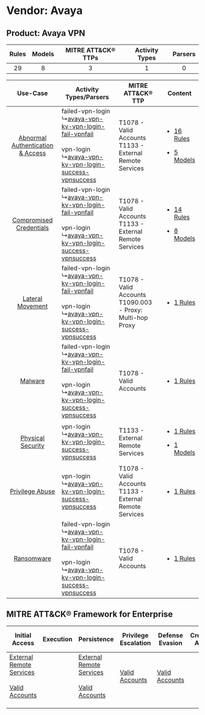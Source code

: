 Vendor: Avaya
=============
Product: Avaya VPN
------------------
| Rules | Models | MITRE ATT&CK® TTPs | Activity Types | Parsers |
|:-----:|:------:|:------------------:|:--------------:|:-------:|
|  29   |   8    |         3          |       1        |    0    |

|    Use-Case    | Activity Types/Parsers    | MITRE ATT&CK® TTP    | Content    |
|:----:| ---- | ---- | ---- |
| [Abnormal Authentication & Access](../../../UseCases/uc_abnormal_authentication_&_access.md) |  failed-vpn-login<br> ↳[avaya-vpn-kv-vpn-login-fail-vpnfail](Ps/pC_avayavpnkvvpnloginfailvpnfail.md)<br><br> vpn-login<br> ↳[avaya-vpn-kv-vpn-login-success-vpnsuccess](Ps/pC_avayavpnkvvpnloginsuccessvpnsuccess.md)<br> | T1078 - Valid Accounts<br>T1133 - External Remote Services<br>   | [<ul><li>16 Rules</li></ul><ul><li>5 Models</li></ul>](RM/r_m_avaya_avaya_vpn_Abnormal_Authentication_&_Access.md) |
|          [Compromised Credentials](../../../UseCases/uc_compromised_credentials.md)          |  failed-vpn-login<br> ↳[avaya-vpn-kv-vpn-login-fail-vpnfail](Ps/pC_avayavpnkvvpnloginfailvpnfail.md)<br><br> vpn-login<br> ↳[avaya-vpn-kv-vpn-login-success-vpnsuccess](Ps/pC_avayavpnkvvpnloginsuccessvpnsuccess.md)<br> | T1078 - Valid Accounts<br>T1133 - External Remote Services<br>   | [<ul><li>14 Rules</li></ul><ul><li>8 Models</li></ul>](RM/r_m_avaya_avaya_vpn_Compromised_Credentials.md)          |
|    [Lateral Movement](../../../UseCases/uc_lateral_movement.md)    |  failed-vpn-login<br> ↳[avaya-vpn-kv-vpn-login-fail-vpnfail](Ps/pC_avayavpnkvvpnloginfailvpnfail.md)<br><br> vpn-login<br> ↳[avaya-vpn-kv-vpn-login-success-vpnsuccess](Ps/pC_avayavpnkvvpnloginsuccessvpnsuccess.md)<br> | T1078 - Valid Accounts<br>T1090.003 - Proxy: Multi-hop Proxy<br> | [<ul><li>1 Rules</li></ul>](RM/r_m_avaya_avaya_vpn_Lateral_Movement.md)    |
|    [Malware](../../../UseCases/uc_malware.md)    |  failed-vpn-login<br> ↳[avaya-vpn-kv-vpn-login-fail-vpnfail](Ps/pC_avayavpnkvvpnloginfailvpnfail.md)<br><br> vpn-login<br> ↳[avaya-vpn-kv-vpn-login-success-vpnsuccess](Ps/pC_avayavpnkvvpnloginsuccessvpnsuccess.md)<br> | T1078 - Valid Accounts<br>    | [<ul><li>1 Rules</li></ul>](RM/r_m_avaya_avaya_vpn_Malware.md)    |
|    [Physical Security](../../../UseCases/uc_physical_security.md)    |  vpn-login<br> ↳[avaya-vpn-kv-vpn-login-success-vpnsuccess](Ps/pC_avayavpnkvvpnloginsuccessvpnsuccess.md)<br>    | T1133 - External Remote Services<br>    | [<ul><li>1 Rules</li></ul><ul><li>1 Models</li></ul>](RM/r_m_avaya_avaya_vpn_Physical_Security.md)    |
|    [Privilege Abuse](../../../UseCases/uc_privilege_abuse.md)    |  vpn-login<br> ↳[avaya-vpn-kv-vpn-login-success-vpnsuccess](Ps/pC_avayavpnkvvpnloginsuccessvpnsuccess.md)<br>    | T1078 - Valid Accounts<br>T1133 - External Remote Services<br>   | [<ul><li>1 Rules</li></ul>](RM/r_m_avaya_avaya_vpn_Privilege_Abuse.md)    |
|    [Ransomware](../../../UseCases/uc_ransomware.md)    |  failed-vpn-login<br> ↳[avaya-vpn-kv-vpn-login-fail-vpnfail](Ps/pC_avayavpnkvvpnloginfailvpnfail.md)<br><br> vpn-login<br> ↳[avaya-vpn-kv-vpn-login-success-vpnsuccess](Ps/pC_avayavpnkvvpnloginsuccessvpnsuccess.md)<br> | T1078 - Valid Accounts<br>    | [<ul><li>1 Rules</li></ul>](RM/r_m_avaya_avaya_vpn_Ransomware.md)    |

MITRE ATT&CK® Framework for Enterprise
--------------------------------------
| Initial Access                                                                                                                                   | Execution | Persistence                                                                                                                                      | Privilege Escalation                                                | Defense Evasion                                                     | Credential Access | Discovery | Lateral Movement | Collection | Command and Control                                                                                                                       | Exfiltration | Impact |
| ------------------------------------------------------------------------------------------------------------------------------------------------ | --------- | ------------------------------------------------------------------------------------------------------------------------------------------------ | ------------------------------------------------------------------- | ------------------------------------------------------------------- | ----------------- | --------- | ---------------- | ---------- | ----------------------------------------------------------------------------------------------------------------------------------------- | ------------ | ------ |
| [External Remote Services](https://attack.mitre.org/techniques/T1133)<br><br>[Valid Accounts](https://attack.mitre.org/techniques/T1078)<br><br> |           | [External Remote Services](https://attack.mitre.org/techniques/T1133)<br><br>[Valid Accounts](https://attack.mitre.org/techniques/T1078)<br><br> | [Valid Accounts](https://attack.mitre.org/techniques/T1078)<br><br> | [Valid Accounts](https://attack.mitre.org/techniques/T1078)<br><br> |                   |           |                  |            | [Proxy: Multi-hop Proxy](https://attack.mitre.org/techniques/T1090/003)<br><br>[Proxy](https://attack.mitre.org/techniques/T1090)<br><br> |              |        |